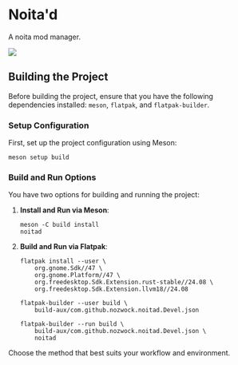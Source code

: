 # Noita'd
A noita mod manager.

![](https://github.com/user-attachments/assets/1e6b3420-0235-438b-9eca-cba96af3a2d8)

## Building the Project

Before building the project, ensure that you have the following dependencies installed: `meson`, `flatpak`, and `flatpak-builder`.

### Setup Configuration

First, set up the project configuration using Meson:

```shell
meson setup build
```

### Build and Run Options

You have two options for building and running the project:

1. **Install and Run via Meson**:
    ```shell
    meson -C build install
    noitad
    ```

2. **Build and Run via Flatpak**:
    ```shell
    flatpak install --user \
        org.gnome.Sdk//47 \
        org.gnome.Platform//47 \
        org.freedesktop.Sdk.Extension.rust-stable//24.08 \
        org.freedesktop.Sdk.Extension.llvm18//24.08

    flatpak-builder --user build \
        build-aux/com.github.nozwock.noitad.Devel.json

    flatpak-builder --run build \
        build-aux/com.github.nozwock.noitad.Devel.json \
        noitad
    ```

Choose the method that best suits your workflow and environment.
